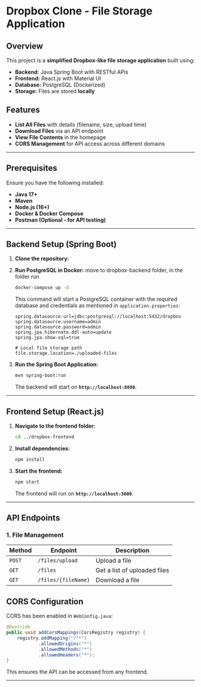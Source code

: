 # Dropbox Clone - File Storage Application

## Overview

This project is a **simplified Dropbox-like file storage application** built using:

- **Backend:** Java Spring Boot with RESTful APIs
- **Frontend:** React.js with Material UI
- **Database:** PostgreSQL (Dockerized)
- **Storage:** Files are stored **locally**

## Features

- **List All Files** with details (filename, size, upload time)
- **Download Files** via an API endpoint
- **View File Contents** in the homepage
- **CORS Management** for API access across different domains

---

## Prerequisites

Ensure you have the following installed:

- **Java 17+**
- **Maven**
- **Node.js (16+)**
- **Docker & Docker Compose**
- **Postman (Optional - for API testing)**

---

## Backend Setup (Spring Boot)

1. **Clone the repository:**

2. **Run PostgreSQL in Docker:**
   move to dropbox-backend folder, in the folder run
   ```sh
   docker-compose up -d
   ```

   This command will start a PostgreSQL container with the required database and credentials as mentioned in `application.properties`:

   ```properties
   spring.datasource.url=jdbc:postgresql://localhost:5432/dropbox
   spring.datasource.username=admin
   spring.datasource.password=admin
   spring.jpa.hibernate.ddl-auto=update
   spring.jpa.show-sql=true

   # Local file storage path
   file.storage.location=./uploaded-files
   ```

3. **Run the Spring Boot Application:**

   ```sh
   mvn spring-boot:run
   ```

   The backend will start on **`http://localhost:8080`**.

---

## Frontend Setup (React.js)

1. **Navigate to the frontend folder:**

   ```sh
   cd ../dropbox-frontend
   ```

2. **Install dependencies:**

   ```sh
   npm install
   ```

3. **Start the frontend:**

   ```sh
   npm start
   ```

   The frontend will run on **`http://localhost:3000`**.

---

## API Endpoints

### 1. **File Management**

| Method | Endpoint            | Description                  |
| ------ | ------------------- | ---------------------------- |
| `POST` | `/files/upload`     | Upload a file                |
| `GET`  | `/files`            | Get a list of uploaded files |
| `GET`  | `/files/{fileName}` | Download a file              |


## CORS Configuration

CORS has been enabled in `WebConfig.java`:

```java
@Override
public void addCorsMappings(CorsRegistry registry) {
    registry.addMapping("/**")
            .allowedOrigins("*")
            .allowedMethods("*")
            .allowedHeaders("*");
}
```

This ensures the API can be accessed from any frontend.

---
